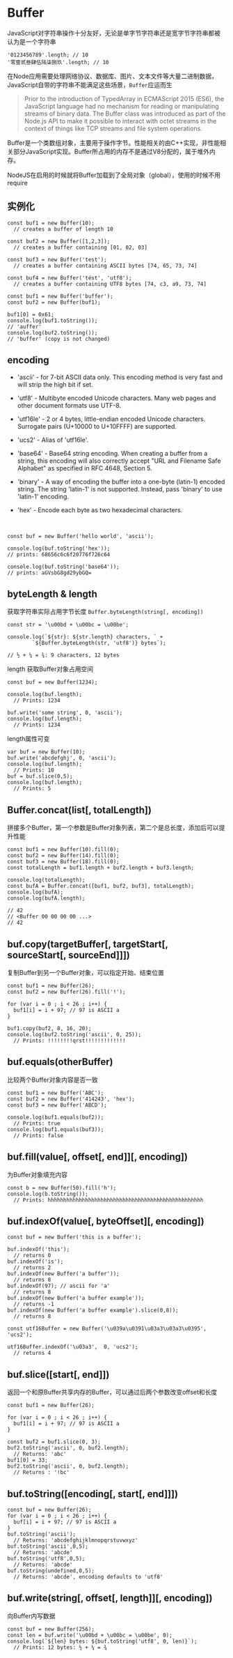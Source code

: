 # Buffer

JavaScript对字符串操作十分友好，无论是单字节字符串还是宽字节字符串都被认为是一个字符串

    '0123456789'.length; // 10
    '零壹贰叁肆伍陆柒捌玖'.length; // 10

在Node应用需要处理网络协议、数据库、图片、文本文件等大量二进制数据，JavaScript自带的字符串不能满足这些场景，`Buffer`应运而生

>Prior to the introduction of TypedArray in ECMAScript 2015 (ES6), the JavaScript language had no mechanism for reading or manipulating streams of binary data. The Buffer class was introduced as part of the Node.js API to make it possible to interact with octet streams in the context of things like TCP streams and file system operations.

Buffer是一个类数组对象，主要用于操作字节。性能相关的由C++实现，非性能相关部分JavaScript实现。Buffer所占用的内存不是通过V8分配的，属于堆外内存。

NodeJS在启用的时候就将Buffer加载到了全局对象（global），使用的时候不用require

## 实例化

    const buf1 = new Buffer(10);
      // creates a buffer of length 10

    const buf2 = new Buffer([1,2,3]);
      // creates a buffer containing [01, 02, 03]

    const buf3 = new Buffer('test');
      // creates a buffer containing ASCII bytes [74, 65, 73, 74]

    const buf4 = new Buffer('tést', 'utf8');
      // creates a buffer containing UTF8 bytes [74, c3, a9, 73, 74]

    const buf1 = new Buffer('buffer');
    const buf2 = new Buffer(buf1);

    buf1[0] = 0x61;
    console.log(buf1.toString());
    // 'auffer'
    console.log(buf2.toString());
    // 'buffer' (copy is not changed)

## encoding

* 'ascii' - for 7-bit ASCII data only. This encoding method is very fast and will strip the high bit if set.

* 'utf8' - Multibyte encoded Unicode characters. Many web pages and other document formats use UTF-8.

* 'utf16le' - 2 or 4 bytes, little-endian encoded Unicode characters. Surrogate pairs (U+10000 to U+10FFFF) are supported.

* 'ucs2' - Alias of 'utf16le'.

* 'base64' - Base64 string encoding. When creating a buffer from a string, this encoding will also correctly accept "URL and Filename Safe Alphabet" as specified in RFC 4648, Section 5.

* 'binary' - A way of encoding the buffer into a one-byte (latin-1) encoded string. The string 'latin-1' is not supported. Instead, pass 'binary' to use 'latin-1' encoding.

* 'hex' - Encode each byte as two hexadecimal characters.

&nbsp;

    const buf = new Buffer('hello world', 'ascii');

    console.log(buf.toString('hex'));
    // prints: 68656c6c6f20776f726c64

    console.log(buf.toString('base64'));
    // prints: aGVsbG8gd29ybGQ=

## byteLength & length

获取字符串实际占用字节长度 `Buffer.byteLength(string[, encoding])`

    const str = '\u00bd + \u00bc = \u00be';

    console.log(`${str}: ${str.length} characters, ` +
            `${Buffer.byteLength(str, 'utf8')} bytes`);

    // ½ + ¼ = ¾: 9 characters, 12 bytes

length 获取Buffer对象占用空间

    const buf = new Buffer(1234);

    console.log(buf.length);
      // Prints: 1234

    buf.write('some string', 0, 'ascii');
    console.log(buf.length);
      // Prints: 1234

length属性可变

    var buf = new Buffer(10);
    buf.write('abcdefghj', 0, 'ascii');
    console.log(buf.length);
      // Prints: 10
    buf = buf.slice(0,5);
    console.log(buf.length);
      // Prints: 5

##  Buffer.concat(list[, totalLength])

拼接多个Buffer，第一个参数是Buffer对象列表，第二个是总长度，添加后可以提升性能

    const buf1 = new Buffer(10).fill(0);
    const buf2 = new Buffer(14).fill(0);
    const buf3 = new Buffer(18).fill(0);
    const totalLength = buf1.length + buf2.length + buf3.length;

    console.log(totalLength);
    const bufA = Buffer.concat([buf1, buf2, buf3], totalLength);
    console.log(bufA);
    console.log(bufA.length);

    // 42
    // <Buffer 00 00 00 00 ...>
    // 42

## buf.copy(targetBuffer[, targetStart[, sourceStart[, sourceEnd]]])

复制Buffer到另一个Buffer对象，可以指定开始、结束位置

    const buf1 = new Buffer(26);
    const buf2 = new Buffer(26).fill('!');

    for (var i = 0 ; i < 26 ; i++) {
      buf1[i] = i + 97; // 97 is ASCII a
    }

    buf1.copy(buf2, 8, 16, 20);
    console.log(buf2.toString('ascii', 0, 25));
      // Prints: !!!!!!!!qrst!!!!!!!!!!!!!

## buf.equals(otherBuffer)

比较两个Buffer对象内容是否一致

    const buf1 = new Buffer('ABC');
    const buf2 = new Buffer('414243', 'hex');
    const buf3 = new Buffer('ABCD');

    console.log(buf1.equals(buf2));
      // Prints: true
    console.log(buf1.equals(buf3));
      // Prints: false

## buf.fill(value[, offset[, end]][, encoding])

为Buffer对象填充内容

    const b = new Buffer(50).fill('h');
    console.log(b.toString());
      // Prints: hhhhhhhhhhhhhhhhhhhhhhhhhhhhhhhhhhhhhhhhhhhhhhhhhh

## buf.indexOf(value[, byteOffset][, encoding])

    const buf = new Buffer('this is a buffer');

    buf.indexOf('this');
      // returns 0
    buf.indexOf('is');
      // returns 2
    buf.indexOf(new Buffer('a buffer'));
      // returns 8
    buf.indexOf(97); // ascii for 'a'
      // returns 8
    buf.indexOf(new Buffer('a buffer example'));
      // returns -1
    buf.indexOf(new Buffer('a buffer example').slice(0,8));
      // returns 8

    const utf16Buffer = new Buffer('\u039a\u0391\u03a3\u03a3\u0395', 'ucs2');

    utf16Buffer.indexOf('\u03a3',  0, 'ucs2');
      // returns 4

## buf.slice([start[, end]])

返回一个和原Buffer共享内存的Buffer，可以通过后两个参数改变offset和长度

    const buf1 = new Buffer(26);

    for (var i = 0 ; i < 26 ; i++) {
      buf1[i] = i + 97; // 97 is ASCII a
    }

    const buf2 = buf1.slice(0, 3);
    buf2.toString('ascii', 0, buf2.length);
      // Returns: 'abc'
    buf1[0] = 33;
    buf2.toString('ascii', 0, buf2.length);
      // Returns : '!bc'

## buf.toString([encoding[, start[, end]]])

    const buf = new Buffer(26);
    for (var i = 0 ; i < 26 ; i++) {
      buf[i] = i + 97; // 97 is ASCII a
    }
    buf.toString('ascii');
      // Returns: 'abcdefghijklmnopqrstuvwxyz'
    buf.toString('ascii',0,5);
      // Returns: 'abcde'
    buf.toString('utf8',0,5);
      // Returns: 'abcde'
    buf.toString(undefined,0,5);
      // Returns: 'abcde', encoding defaults to 'utf8'

## buf.write(string[, offset[, length]][, encoding])

向Buffer内写数据

    const buf = new Buffer(256);
    const len = buf.write('\u00bd + \u00bc = \u00be', 0);
    console.log(`${len} bytes: ${buf.toString('utf8', 0, len)}`);
      // Prints: 12 bytes: ½ + ¼ = ¾
